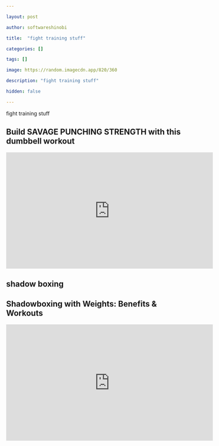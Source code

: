 ```yaml
---

layout: post

author: softwareshinobi

title:  "fight training stuff"

categories: []

tags: []

image: https://random.imagecdn.app/820/360

description: "fight training stuff"

hidden: false

---
```


fight training stuff

## Build SAVAGE PUNCHING STRENGTH with this dumbbell workout 

<iframe width="560" height="315" src="https://www.youtube.com/embed/zP_ibgLHrvo?si=SE8OjpFfElSO4DkV" title="YouTube video player" frameborder="0" allow="accelerometer; autoplay; clipboard-write; encrypted-media; gyroscope; picture-in-picture; web-share" allowfullscreen></iframe>

## shadow boxing

## Shadowboxing with Weights: Benefits & Workouts 

<iframe width="560" height="315" src="https://www.youtube.com/embed/Q7pbODLF5Ys?si=ERhBad4_nq_c1LUw" title="YouTube video player" frameborder="0" allow="accelerometer; autoplay; clipboard-write; encrypted-media; gyroscope; picture-in-picture; web-share" allowfullscreen></iframe>
